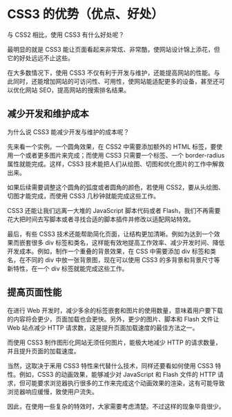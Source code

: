 # CSS3 的优势（优点、好处）

与 CSS2 相比，使用 CSS3 有什么好处呢？

最明显的就是 CSS3 能让页面看起来非常炫、非常酷，使网站设计锦上添花，但它的好处远远不止这些。

在大多数情况下，使用 CSS3 不仅有利于开发与维护，还能提高网站的性能。与此同时，还能增加网站的可访问性、可用性，使网站能适配更多的设备，甚至还可以优化网站 SEO，提高网站的搜索排名结果。

## 减少开发和维护成本

为什么说 CSS3 能减少开发与维护的成本呢？

先来看一个实例。一个圆角效果，在 CSS2 中需要添加额外的 HTML 标签，要使用一个或者更多图片来完成；而使用 CSS3 只需要一个标签、一个 border-radius 属性就能完成。这样，CSS3 技术能把人们从绘图、切图和优化图片的工作中解救出来。

如果后续需要调整这个圆角的弧度或者圆角的颜色，若使用 CSS2，要从头绘图、切图才能完成，而使用 CSS3 几秒钟就能完成这些工作。

CSS3 还能让我们远离一大堆的 JavaScript 脚本代码或者 Flash，我们不再需要花大把时间去写脚本或者寻找合适的脚本插件并修改以适配网站特效。

最后，有些 CSS3 技术还能帮助简化页面，让结构更加清晰。例如为达到一个效果而嵌套很多 div 标签和类名，这样能有效地提高工作效率、减少开发时间、降低开发成本。例如，制作一个重叠的背景效果，在 CSS 中需要添加 div 标签和类名，在不同的 div 中放一张背景图，现在可以使用 CSS3 的多背景和背景尺寸等新特性，在一个 div 标签就能完成这些工作。

## 提高页面性能

在进行 Web 开发时，减少多余的标签嵌套和图片的使用数量，意味着用户要下载的内容将会更少，页面加载也会更快。另外，更少的图片、脚本和 Flash 文件让 Web 站点减少 HTTP 请求数，这是提升页面加载速度的最佳方法之一。

而使用 CSS3 制作图形化网站无须任何图片，能极大地减少 HTTP 的请求数量，并且提升页面的加载速度。

当然，这取决于釆用 CSS3 特性来代替什么技术，同样还要看如何使用 CSS3 特性。例如，CSS3 的动画效果，能够减少对 JavaScript 和 Flash 文件的 HTTP 请求，但可能要求浏览器执行很多的工作来完成这个动画效果的渲染，这有可能导致浏览器响应缓慢，致使用户流失。

因此，在使用一些复杂的特效时，大家需要考虑清楚。不过这样的现象毕竟很少。